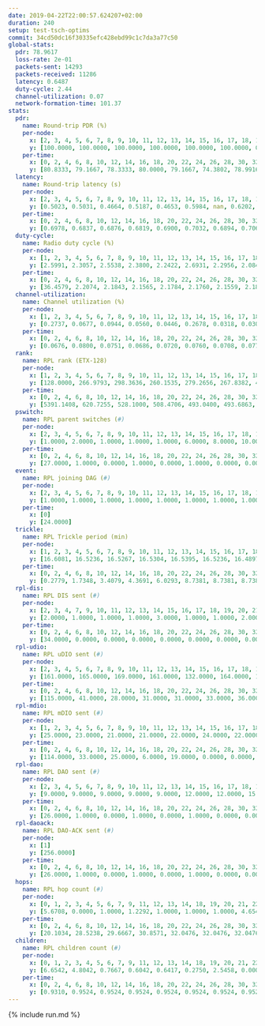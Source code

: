 ```yaml
---
date: 2019-04-22T22:00:57.624207+02:00
duration: 240
setup: test-tsch-optims
commit: 34cd50dc16f30335efc428ebd99c1c7da3a77c50
global-stats:
  pdr: 78.9617
  loss-rate: 2e-01
  packets-sent: 14293
  packets-received: 11286
  latency: 0.6487
  duty-cycle: 2.44
  channel-utilization: 0.07
  network-formation-time: 101.37
stats:
  pdr:
    name: Round-trip PDR (%)
    per-node:
      x: [2, 3, 4, 5, 6, 7, 8, 9, 10, 11, 12, 13, 14, 15, 16, 17, 18, 19, 20, 21, 22, 23, 24, 25]
      y: [100.0000, 100.0000, 100.0000, 100.0000, 100.0000, 100.0000, 0.0000, 100.0000, 0.0000, 100.0000, 100.0000, 100.0000, 100.0000, 0.0000, 0.0000, 0.0000, 100.0000, 100.0000, 100.0000, 100.0000, 100.0000, 100.0000, 100.0000, 100.0000]
    per-time:
      x: [0, 2, 4, 6, 8, 10, 12, 14, 16, 18, 20, 22, 24, 26, 28, 30, 32, 34, 36, 38, 40, 42, 44, 46, 48, 50, 52, 54, 56, 58, 60, 62, 64, 66, 68, 70, 72, 74, 76, 78, 80, 82, 84, 86, 88, 90, 92, 94, 96, 98, 100, 102, 104, 106, 108, 110, 112, 114, 116, 118, 120, 122, 124, 126, 128, 130, 132, 134, 136, 138, 140, 142, 144, 146, 148, 150, 152, 154, 156, 158, 160, 162, 164, 166, 168, 170, 172, 174, 176, 178, 180, 182, 184, 186, 188, 190, 192, 194, 196, 198, 200, 202, 204, 206, 208, 210, 212, 214, 216, 218, 220, 222, 224, 226, 228, 230, 232, 234, 236, 238]
      y: [80.8333, 79.1667, 78.3333, 80.0000, 79.1667, 74.3802, 78.9916, 76.6667, 86.6667, 82.5000, 75.8333, 76.8595, 72.2689, 80.8333, 78.5124, 73.9496, 75.0000, 79.3388, 75.0000, 79.1667, 88.2353, 73.3333, 84.2975, 90.0000, 83.3333, 77.5000, 71.4286, 82.5000, 78.5124, 79.1667, 81.6667, 79.1667, 83.3333, 75.0000, 75.8333, 74.1667, 79.1667, 75.8333, 77.5000, 77.5000, 87.5000, 84.1667, 77.5000, 81.6667, 83.3333, 81.6667, 77.5000, 78.3333, 73.3333, 82.5000, 82.5000, 81.6667, 75.0000, 80.0000, 78.3333, 85.0000, 80.8333, 81.6667, 77.5000, 80.0000, 80.0000, 82.5000, 75.0000, 77.5000, 72.5000, 77.5000, 77.5000, 76.6667, 83.3333, 79.1667, 78.3333, 72.5000, 79.1667, 76.6667, 80.8333, 75.8333, 75.8333, 80.0000, 80.8333, 73.3333, 76.6667, 82.5000, 78.3333, 76.6667, 69.1667, 85.0000, 81.6667, 79.1667, 81.6667, 75.8333, 80.0000, 82.5000, 77.5000, 83.3333, 76.6667, 79.1667, 74.1667, 77.5000, 82.5000, 75.8333, 80.0000, 80.0000, 82.5000, 80.8333, 85.0000, 75.8333, 83.3333, 72.5000, 77.5000, 75.8333, 84.1667, 74.1667, 80.8333, 85.8333, 77.5000, 84.1667, 75.8333, 70.0000, 79.1667, 75.0000]
  latency:
    name: Round-trip latency (s)
    per-node:
      x: [2, 3, 4, 5, 6, 7, 8, 9, 10, 11, 12, 13, 14, 15, 16, 17, 18, 19, 20, 21, 22, 23, 24, 25]
      y: [0.5023, 0.5031, 0.4664, 0.5187, 0.4653, 0.5984, nan, 0.6202, nan, 0.6426, 0.6158, 0.6692, 0.6920, nan, nan, nan, 0.6641, 0.6935, 0.7869, 0.6974, 0.6972, 0.8507, 0.8484, 0.8203]
    per-time:
      x: [0, 2, 4, 6, 8, 10, 12, 14, 16, 18, 20, 22, 24, 26, 28, 30, 32, 34, 36, 38, 40, 42, 44, 46, 48, 50, 52, 54, 56, 58, 60, 62, 64, 66, 68, 70, 72, 74, 76, 78, 80, 82, 84, 86, 88, 90, 92, 94, 96, 98, 100, 102, 104, 106, 108, 110, 112, 114, 116, 118, 120, 122, 124, 126, 128, 130, 132, 134, 136, 138, 140, 142, 144, 146, 148, 150, 152, 154, 156, 158, 160, 162, 164, 166, 168, 170, 172, 174, 176, 178, 180, 182, 184, 186, 188, 190, 192, 194, 196, 198, 200, 202, 204, 206, 208, 210, 212, 214, 216, 218, 220, 222, 224, 226, 228, 230, 232, 234, 236, 238]
      y: [0.6978, 0.6837, 0.6876, 0.6819, 0.6900, 0.7032, 0.6894, 0.7063, 0.6879, 0.6781, 0.6867, 0.6394, 0.6641, 0.6673, 0.6816, 0.6566, 0.7047, 0.6645, 0.6684, 0.6760, 0.6580, 0.6675, 0.6819, 0.6679, 0.6758, 0.6594, 0.6797, 0.6648, 0.6553, 0.6561, 0.6442, 0.6582, 0.6589, 0.6538, 0.6489, 0.6366, 0.6291, 0.6647, 0.6554, 0.6472, 0.6527, 0.6499, 0.6518, 0.6293, 0.6426, 0.6319, 0.6378, 0.6413, 0.6476, 0.6462, 0.6638, 0.6587, 0.6499, 0.6460, 0.6357, 0.6469, 0.6839, 0.6689, 0.6889, 0.6461, 0.6354, 0.6284, 0.6407, 0.6360, 0.6425, 0.6290, 0.6307, 0.6185, 0.6331, 0.6346, 0.6498, 0.6241, 0.6309, 0.6254, 0.6454, 0.6470, 0.6607, 0.6539, 0.6408, 0.6369, 0.6331, 0.6385, 0.5976, 0.6321, 0.6182, 0.6517, 0.6413, 0.6597, 0.6617, 0.6597, 0.6613, 0.6672, 0.6376, 0.6447, 0.6460, 0.6587, 0.6673, 0.6650, 0.6696, 0.6533, 0.6469, 0.6181, 0.5840, 0.6200, 0.6040, 0.6445, 0.6276, 0.6228, 0.6181, 0.5984, 0.6025, 0.6165, 0.6176, 0.6245, 0.6215, 0.5984, 0.5982, 0.6103, 0.6075, 0.6361]
  duty-cycle:
    name: Radio duty cycle (%)
    per-node:
      x: [1, 2, 3, 4, 5, 6, 7, 8, 9, 10, 11, 12, 13, 14, 15, 16, 17, 18, 19, 20, 21, 22, 23, 24, 25]
      y: [2.5991, 2.3057, 2.5538, 2.3800, 2.2422, 2.6931, 2.2956, 2.0847, 2.3904, 2.4647, 2.3617, 2.3835, 2.5171, 2.4292, 2.3997, 2.5665, 2.3960, 2.3723, 2.4187, 2.5551, 2.5561, 2.4105, 2.4968, 2.5800, 2.5700]
    per-time:
      x: [0, 2, 4, 6, 8, 10, 12, 14, 16, 18, 20, 22, 24, 26, 28, 30, 32, 34, 36, 38, 40, 42, 44, 46, 48, 50, 52, 54, 56, 58, 60, 62, 64, 66, 68, 70, 72, 74, 76, 78, 80, 82, 84, 86, 88, 90, 92, 94, 96, 98, 100, 102, 104, 106, 108, 110, 112, 114, 116, 118, 120, 122, 124, 126, 128, 130, 132, 134, 136, 138, 140, 142, 144, 146, 148, 150, 152, 154, 156, 158, 160, 162, 164, 166, 168, 170, 172, 174, 176, 178, 180, 182, 184, 186, 188, 190, 192, 194, 196, 198, 200, 202, 204, 206, 208, 210, 212, 214, 216, 218, 220, 222, 224, 226, 228, 230, 232, 234, 236, 238, 240]
      y: [36.4579, 2.2074, 2.1843, 2.1565, 2.1784, 2.1760, 2.1559, 2.1877, 2.1704, 2.1885, 2.1703, 2.1496, 2.1224, 2.1416, 2.1971, 2.1778, 2.1396, 2.1820, 2.1554, 2.1463, 2.1771, 2.1684, 2.1633, 2.1848, 2.1967, 2.1702, 2.1700, 2.1528, 2.1957, 2.1591, 2.1536, 2.1646, 2.1702, 2.1615, 2.1657, 2.1494, 2.1390, 2.1531, 2.1559, 2.1413, 2.1550, 2.1744, 2.1617, 2.1744, 2.1480, 2.1542, 2.1497, 2.1489, 2.1650, 2.1510, 2.1670, 2.1686, 2.1626, 2.1352, 2.1639, 2.1547, 2.1746, 2.2054, 2.1741, 2.4682, 2.4061, 2.3049, 2.3583, 2.1675, 2.1563, 2.1265, 2.1504, 2.1619, 2.1416, 2.1773, 2.1388, 2.1664, 2.1388, 2.1566, 2.1422, 2.1598, 2.1494, 2.1622, 2.1661, 2.1506, 2.1353, 2.1369, 2.1464, 2.1387, 2.1348, 2.1515, 2.1712, 2.1560, 2.1604, 2.1684, 2.1466, 2.1649, 2.1836, 2.1461, 2.1639, 2.1350, 2.1496, 2.1618, 2.1530, 2.1722, 2.1528, 2.1731, 2.1470, 2.1409, 2.1599, 2.1466, 2.1534, 2.1694, 2.1449, 2.1610, 2.1525, 2.1651, 2.1657, 2.1634, 2.1827, 2.1643, 2.1559, 2.1284, 2.1339, 2.1514, null]
  channel-utilization:
    name: Channel utilization (%)
    per-node:
      x: [1, 2, 3, 4, 5, 6, 7, 8, 9, 10, 11, 12, 13, 14, 15, 16, 17, 18, 19, 20, 21, 22, 23, 24, 25]
      y: [0.2737, 0.0677, 0.0944, 0.0560, 0.0446, 0.2678, 0.0318, 0.0300, 0.0324, 0.0616, 0.0319, 0.0315, 0.0528, 0.0305, 0.0620, 0.1652, 0.0573, 0.0606, 0.0316, 0.0512, 0.0674, 0.0799, 0.0311, 0.0311, 0.0329]
    per-time:
      x: [0, 2, 4, 6, 8, 10, 12, 14, 16, 18, 20, 22, 24, 26, 28, 30, 32, 34, 36, 38, 40, 42, 44, 46, 48, 50, 52, 54, 56, 58, 60, 62, 64, 66, 68, 70, 72, 74, 76, 78, 80, 82, 84, 86, 88, 90, 92, 94, 96, 98, 100, 102, 104, 106, 108, 110, 112, 114, 116, 118, 120, 122, 124, 126, 128, 130, 132, 134, 136, 138, 140, 142, 144, 146, 148, 150, 152, 154, 156, 158, 160, 162, 164, 166, 168, 170, 172, 174, 176, 178, 180, 182, 184, 186, 188, 190, 192, 194, 196, 198, 200, 202, 204, 206, 208, 210, 212, 214, 216, 218, 220, 222, 224, 226, 228, 230, 232, 234, 236, 238, 240]
      y: [0.0676, 0.0800, 0.0751, 0.0686, 0.0720, 0.0760, 0.0708, 0.0774, 0.0737, 0.0789, 0.0752, 0.0678, 0.0596, 0.0637, 0.0810, 0.0739, 0.0637, 0.0769, 0.0688, 0.0662, 0.0760, 0.0734, 0.0702, 0.0761, 0.0808, 0.0718, 0.0722, 0.0668, 0.0817, 0.0706, 0.0688, 0.0714, 0.0723, 0.0712, 0.0717, 0.0669, 0.0643, 0.0693, 0.0709, 0.0670, 0.0684, 0.0747, 0.0725, 0.0736, 0.0669, 0.0691, 0.0676, 0.0675, 0.0704, 0.0662, 0.0714, 0.0723, 0.0711, 0.0633, 0.0715, 0.0689, 0.0751, 0.0845, 0.0735, 0.1828, 0.1044, 0.0544, 0.0733, 0.0694, 0.0678, 0.0602, 0.0654, 0.0692, 0.0622, 0.0744, 0.0633, 0.0728, 0.0634, 0.0696, 0.0650, 0.0691, 0.0672, 0.0703, 0.0707, 0.0666, 0.0621, 0.0645, 0.0660, 0.0634, 0.0616, 0.0651, 0.0740, 0.0685, 0.0705, 0.0733, 0.0651, 0.0719, 0.0759, 0.0658, 0.0709, 0.0629, 0.0677, 0.0707, 0.0672, 0.0739, 0.0681, 0.0725, 0.0651, 0.0626, 0.0685, 0.0655, 0.0681, 0.0725, 0.0654, 0.0685, 0.0664, 0.0689, 0.0700, 0.0690, 0.0770, 0.0704, 0.0684, 0.0599, 0.0611, 0.0665, null]
  rank:
    name: RPL rank (ETX-128)
    per-node:
      x: [1, 2, 3, 4, 5, 6, 7, 8, 9, 10, 11, 12, 13, 14, 15, 16, 17, 18, 19, 20, 21, 22, 23, 24, 25]
      y: [128.0000, 266.9793, 298.3636, 260.1535, 279.2656, 267.8382, 448.6179, 453.1532, 530.3600, 372.1276, 469.0000, 408.3086, 728.5244, 799.9918, 474.6844, 418.1577, 705.0163, 802.1446, 822.2810, 620.5040, 568.1000, 542.9865, 685.4718, 705.8710, 690.4403]
    per-time:
      x: [0, 2, 4, 6, 8, 10, 12, 14, 16, 18, 20, 22, 24, 26, 28, 30, 32, 34, 36, 38, 40, 42, 44, 46, 48, 50, 52, 54, 56, 58, 60, 62, 64, 66, 68, 70, 72, 74, 76, 78, 80, 82, 84, 86, 88, 90, 92, 94, 96, 98, 100, 102, 104, 106, 108, 110, 112, 114, 116, 118, 120, 122, 124, 126, 128, 130, 132, 134, 136, 138, 140, 142, 144, 146, 148, 150, 152, 154, 156, 158, 160, 162, 164, 166, 168, 170, 172, 174, 176, 178, 180, 182, 184, 186, 188, 190, 192, 194, 196, 198, 200, 202, 204, 206, 208, 210, 212, 214, 216, 218, 220, 222, 224, 226, 228, 230, 232, 234, 236, 238, 240]
      y: [5391.1408, 620.7255, 528.1000, 508.4706, 493.0400, 493.6863, 502.9200, 494.5000, 496.5600, 497.7308, 492.2000, 516.3800, 510.5882, 501.4200, 504.8000, 497.8400, 479.9804, 462.0800, 461.7647, 460.5098, 458.8600, 456.7843, 459.7843, 481.8000, 488.6667, 475.7800, 479.2400, 472.5490, 478.6296, 478.1200, 480.1200, 477.8600, 480.4600, 476.7200, 481.7736, 469.7255, 465.0769, 454.5283, 457.6200, 456.3400, 455.5000, 459.8200, 473.2941, 472.2115, 472.9000, 468.8431, 461.6981, 454.4200, 459.2000, 463.3000, 459.3800, 452.3600, 448.5400, 447.5800, 441.5098, 441.4902, 439.8077, 456.4340, 438.8800, 438.6000, 531.5788, 533.2473, 518.6841, 486.9216, 440.6200, 442.8400, 442.8400, 446.4118, 454.0400, 458.1731, 451.9800, 446.1961, 452.2500, 452.6667, 450.7647, 440.6471, 436.0000, 439.7000, 435.7200, 440.6000, 442.8627, 444.6863, 432.3019, 428.3600, 432.7451, 431.2400, 445.8431, 445.9400, 443.4000, 450.3800, 448.7647, 440.1765, 432.3200, 431.1400, 429.0943, 418.1600, 415.3800, 422.1346, 415.7000, 420.1200, 424.2157, 418.7647, 432.5686, 430.6000, 430.4600, 427.0400, 428.1200, 423.8889, 424.1400, 430.4902, 427.8600, 427.8235, 434.4600, 430.5800, 429.8627, 429.7400, 431.0192, 423.0192, 421.3000, 425.0800, null]
  pswitch:
    name: RPL parent switches (#)
    per-node:
      x: [2, 3, 4, 5, 6, 7, 8, 9, 10, 11, 12, 13, 14, 15, 16, 17, 18, 19, 20, 21, 22, 23, 24, 25]
      y: [1.0000, 2.0000, 1.0000, 1.0000, 1.0000, 6.0000, 8.0000, 10.0000, 3.0000, 4.0000, 3.0000, 6.0000, 4.0000, 4.0000, 1.0000, 5.0000, 9.0000, 2.0000, 11.0000, 1.0000, 4.0000, 9.0000, 9.0000, 4.0000]
    per-time:
      x: [0, 2, 4, 6, 8, 10, 12, 14, 16, 18, 20, 22, 24, 26, 28, 30, 32, 34, 36, 38, 40, 42, 44, 46, 48, 50, 52, 54, 56, 58, 60, 62, 64, 66, 68, 70, 72, 74, 76, 78, 80, 82, 84, 86, 88, 90, 92, 94, 96, 98, 100, 102, 104, 106, 108, 110, 112, 114, 116, 118, 120, 122, 124, 126, 128, 130, 132, 134, 136, 138, 140, 142, 144, 146, 148, 150, 152, 154, 156, 158, 160, 162, 164, 166, 168, 170, 172, 174, 176, 178, 180, 182, 184, 186, 188, 190, 192, 194, 196, 198, 200, 202, 204, 206, 208, 210, 212, 214, 216, 218, 220, 222, 224, 226, 228, 230, 232, 234]
      y: [27.0000, 1.0000, 0.0000, 1.0000, 0.0000, 1.0000, 0.0000, 0.0000, 0.0000, 2.0000, 0.0000, 0.0000, 1.0000, 0.0000, 0.0000, 0.0000, 1.0000, 0.0000, 1.0000, 1.0000, 0.0000, 1.0000, 1.0000, 0.0000, 1.0000, 0.0000, 0.0000, 1.0000, 4.0000, 0.0000, 0.0000, 0.0000, 0.0000, 0.0000, 3.0000, 1.0000, 2.0000, 3.0000, 0.0000, 0.0000, 0.0000, 0.0000, 1.0000, 2.0000, 0.0000, 1.0000, 3.0000, 0.0000, 0.0000, 0.0000, 0.0000, 0.0000, 0.0000, 0.0000, 1.0000, 1.0000, 2.0000, 3.0000, 0.0000, 0.0000, 1.0000, 1.0000, 0.0000, 3.0000, 0.0000, 0.0000, 0.0000, 1.0000, 0.0000, 2.0000, 0.0000, 1.0000, 2.0000, 1.0000, 1.0000, 1.0000, 0.0000, 0.0000, 0.0000, 0.0000, 1.0000, 1.0000, 3.0000, 0.0000, 1.0000, 0.0000, 1.0000, 0.0000, 0.0000, 0.0000, 1.0000, 1.0000, 0.0000, 0.0000, 3.0000, 0.0000, 0.0000, 2.0000, 0.0000, 0.0000, 1.0000, 1.0000, 1.0000, 0.0000, 0.0000, 0.0000, 0.0000, 4.0000, 0.0000, 1.0000, 0.0000, 1.0000, 0.0000, 0.0000, 1.0000, 0.0000, 2.0000, 2.0000]
  event:
    name: RPL joining DAG (#)
    per-node:
      x: [2, 3, 4, 5, 6, 7, 8, 9, 10, 11, 12, 13, 14, 15, 16, 17, 18, 19, 20, 21, 22, 23, 24, 25]
      y: [1.0000, 1.0000, 1.0000, 1.0000, 1.0000, 1.0000, 1.0000, 1.0000, 1.0000, 1.0000, 1.0000, 1.0000, 1.0000, 1.0000, 1.0000, 1.0000, 1.0000, 1.0000, 1.0000, 1.0000, 1.0000, 1.0000, 1.0000, 1.0000]
    per-time:
      x: [0]
      y: [24.0000]
  trickle:
    name: RPL Trickle period (min)
    per-node:
      x: [1, 2, 3, 4, 5, 6, 7, 8, 9, 10, 11, 12, 13, 14, 15, 16, 17, 18, 19, 20, 21, 22, 23, 24, 25]
      y: [16.6081, 16.5236, 16.5267, 16.5304, 16.5395, 16.5236, 16.4897, 16.5660, 16.4875, 16.5309, 16.5345, 16.5306, 16.5422, 16.5345, 16.4987, 16.5231, 16.5384, 15.7005, 16.5267, 16.5481, 16.5732, 17.3493, 16.4958, 16.6012, 16.5472]
    per-time:
      x: [0, 2, 4, 6, 8, 10, 12, 14, 16, 18, 20, 22, 24, 26, 28, 30, 32, 34, 36, 38, 40, 42, 44, 46, 48, 50, 52, 54, 56, 58, 60, 62, 64, 66, 68, 70, 72, 74, 76, 78, 80, 82, 84, 86, 88, 90, 92, 94, 96, 98, 100, 102, 104, 106, 108, 110, 112, 114, 116, 118, 120, 122, 124, 126, 128, 130, 132, 134, 136, 138, 140, 142, 144, 146, 148, 150, 152, 154, 156, 158, 160, 162, 164, 166, 168, 170, 172, 174, 176, 178, 180, 182, 184, 186, 188, 190, 192, 194, 196, 198, 200, 202, 204, 206, 208, 210, 212, 214, 216, 218, 220, 222, 224, 226, 228, 230, 232, 234, 236, 238, 240]
      y: [0.2779, 1.7348, 3.4079, 4.3691, 6.0293, 8.7381, 8.7381, 8.7381, 8.7381, 17.1402, 17.4763, 17.4763, 17.4763, 17.4763, 17.4763, 16.8100, 16.8766, 16.9520, 16.9623, 17.1336, 17.1267, 17.1336, 17.1336, 17.3015, 17.4763, 17.4763, 17.4763, 17.4763, 17.4763, 17.4763, 17.4763, 17.4763, 17.4763, 17.4763, 17.4763, 17.4763, 17.4763, 17.4763, 17.4763, 17.4763, 17.4763, 17.4763, 17.4763, 17.4763, 17.4763, 17.4763, 17.4763, 17.4763, 17.4763, 17.4763, 17.4763, 17.4763, 17.4763, 17.4763, 17.4763, 17.4763, 17.4763, 17.4763, 17.4763, 17.4763, 17.4763, 17.4763, 17.4763, 17.4763, 17.4763, 17.4763, 17.4763, 17.4763, 17.4763, 17.4763, 17.4763, 17.4763, 17.4763, 17.4763, 17.4763, 17.4763, 17.4763, 17.4763, 17.4763, 17.4763, 17.4763, 17.4763, 17.4763, 17.4763, 17.4763, 17.4763, 17.4763, 17.4763, 17.4763, 17.4763, 17.4763, 17.4763, 17.4763, 17.4763, 17.4763, 17.4763, 17.4763, 17.4763, 17.4763, 17.4763, 17.4763, 17.4763, 17.4763, 17.4763, 17.4763, 17.4763, 17.4763, 17.4763, 17.4763, 17.4763, 17.4763, 17.4763, 17.4763, 17.4763, 17.4763, 17.4763, 17.4763, 17.4763, 17.4763, 17.4763, null]
  rpl-dis:
    name: RPL DIS sent (#)
    per-node:
      x: [2, 3, 4, 7, 9, 10, 11, 12, 13, 14, 15, 16, 17, 18, 19, 20, 21, 22, 23, 24, 25]
      y: [2.0000, 1.0000, 1.0000, 1.0000, 3.0000, 1.0000, 1.0000, 2.0000, 1.0000, 1.0000, 2.0000, 1.0000, 2.0000, 1.0000, 2.0000, 2.0000, 1.0000, 6.0000, 2.0000, 3.0000, 2.0000]
    per-time:
      x: [0, 2, 4, 6, 8, 10, 12, 14, 16, 18, 20, 22, 24, 26, 28, 30, 32, 34, 36, 38, 40, 42, 44, 46, 48, 50, 52, 54, 56, 58, 60, 62, 64, 66, 68, 70, 72, 74, 76, 78, 80, 82, 84, 86, 88, 90, 92, 94, 96, 98, 100, 102, 104, 106, 108, 110, 112, 114, 116, 118, 120, 122, 124]
      y: [34.0000, 0.0000, 0.0000, 0.0000, 0.0000, 0.0000, 0.0000, 0.0000, 0.0000, 0.0000, 0.0000, 0.0000, 0.0000, 0.0000, 0.0000, 0.0000, 0.0000, 0.0000, 0.0000, 0.0000, 0.0000, 0.0000, 0.0000, 0.0000, 0.0000, 0.0000, 0.0000, 0.0000, 0.0000, 0.0000, 0.0000, 0.0000, 0.0000, 0.0000, 0.0000, 0.0000, 0.0000, 0.0000, 0.0000, 0.0000, 0.0000, 0.0000, 0.0000, 0.0000, 0.0000, 0.0000, 0.0000, 0.0000, 0.0000, 0.0000, 0.0000, 0.0000, 0.0000, 0.0000, 0.0000, 0.0000, 0.0000, 0.0000, 0.0000, 0.0000, 0.0000, 3.0000, 1.0000]
  rpl-udio:
    name: RPL uDIO sent (#)
    per-node:
      x: [2, 3, 4, 5, 6, 7, 8, 9, 10, 11, 12, 13, 14, 15, 16, 17, 18, 19, 20, 21, 22, 23, 24, 25]
      y: [161.0000, 165.0000, 169.0000, 161.0000, 132.0000, 164.0000, 170.0000, 166.0000, 166.0000, 167.0000, 169.0000, 169.0000, 159.0000, 175.0000, 150.0000, 165.0000, 169.0000, 169.0000, 168.0000, 163.0000, 180.0000, 172.0000, 169.0000, 167.0000]
    per-time:
      x: [0, 2, 4, 6, 8, 10, 12, 14, 16, 18, 20, 22, 24, 26, 28, 30, 32, 34, 36, 38, 40, 42, 44, 46, 48, 50, 52, 54, 56, 58, 60, 62, 64, 66, 68, 70, 72, 74, 76, 78, 80, 82, 84, 86, 88, 90, 92, 94, 96, 98, 100, 102, 104, 106, 108, 110, 112, 114, 116, 118, 120, 122, 124, 126, 128, 130, 132, 134, 136, 138, 140, 142, 144, 146, 148, 150, 152, 154, 156, 158, 160, 162, 164, 166, 168, 170, 172, 174, 176, 178, 180, 182, 184, 186, 188, 190, 192, 194, 196, 198, 200, 202, 204, 206, 208, 210, 212, 214, 216, 218, 220, 222, 224, 226, 228, 230, 232, 234, 236, 238, 240]
      y: [115.0000, 41.0000, 28.0000, 31.0000, 31.0000, 33.0000, 36.0000, 32.0000, 31.0000, 35.0000, 34.0000, 30.0000, 32.0000, 34.0000, 33.0000, 35.0000, 26.0000, 35.0000, 29.0000, 26.0000, 33.0000, 29.0000, 35.0000, 33.0000, 33.0000, 36.0000, 30.0000, 30.0000, 33.0000, 35.0000, 36.0000, 30.0000, 38.0000, 36.0000, 27.0000, 33.0000, 30.0000, 36.0000, 29.0000, 33.0000, 34.0000, 35.0000, 28.0000, 29.0000, 31.0000, 30.0000, 37.0000, 32.0000, 30.0000, 29.0000, 34.0000, 34.0000, 27.0000, 39.0000, 31.0000, 31.0000, 35.0000, 32.0000, 32.0000, 27.0000, 50.0000, 35.0000, 32.0000, 32.0000, 35.0000, 25.0000, 31.0000, 29.0000, 29.0000, 40.0000, 31.0000, 33.0000, 30.0000, 28.0000, 30.0000, 35.0000, 28.0000, 33.0000, 34.0000, 32.0000, 32.0000, 27.0000, 30.0000, 30.0000, 34.0000, 33.0000, 37.0000, 31.0000, 30.0000, 27.0000, 34.0000, 33.0000, 36.0000, 35.0000, 28.0000, 34.0000, 30.0000, 35.0000, 32.0000, 34.0000, 32.0000, 34.0000, 36.0000, 32.0000, 33.0000, 36.0000, 29.0000, 31.0000, 32.0000, 36.0000, 33.0000, 25.0000, 36.0000, 30.0000, 36.0000, 33.0000, 31.0000, 37.0000, 28.0000, 32.0000, 0.0000]
  rpl-mdio:
    name: RPL mDIO sent (#)
    per-node:
      x: [1, 2, 3, 4, 5, 6, 7, 8, 9, 10, 11, 12, 13, 14, 15, 16, 17, 18, 19, 20, 21, 22, 23, 24, 25]
      y: [25.0000, 23.0000, 21.0000, 21.0000, 22.0000, 24.0000, 22.0000, 21.0000, 21.0000, 23.0000, 20.0000, 20.0000, 20.0000, 20.0000, 20.0000, 22.0000, 20.0000, 27.0000, 21.0000, 21.0000, 20.0000, 21.0000, 22.0000, 20.0000, 20.0000]
    per-time:
      x: [0, 2, 4, 6, 8, 10, 12, 14, 16, 18, 20, 22, 24, 26, 28, 30, 32, 34, 36, 38, 40, 42, 44, 46, 48, 50, 52, 54, 56, 58, 60, 62, 64, 66, 68, 70, 72, 74, 76, 78, 80, 82, 84, 86, 88, 90, 92, 94, 96, 98, 100, 102, 104, 106, 108, 110, 112, 114, 116, 118, 120, 122, 124, 126, 128, 130, 132, 134, 136, 138, 140, 142, 144, 146, 148, 150, 152, 154, 156, 158, 160, 162, 164, 166, 168, 170, 172, 174, 176, 178, 180, 182, 184, 186, 188, 190, 192, 194, 196, 198, 200, 202, 204, 206, 208, 210, 212, 214, 216, 218, 220, 222, 224, 226, 228, 230, 232, 234, 236, 238, 240]
      y: [114.0000, 33.0000, 25.0000, 6.0000, 19.0000, 0.0000, 0.0000, 14.0000, 6.0000, 5.0000, 0.0000, 0.0000, 0.0000, 6.0000, 5.0000, 9.0000, 5.0000, 5.0000, 1.0000, 0.0000, 0.0000, 0.0000, 2.0000, 8.0000, 8.0000, 5.0000, 2.0000, 0.0000, 0.0000, 0.0000, 0.0000, 5.0000, 9.0000, 2.0000, 6.0000, 3.0000, 0.0000, 1.0000, 0.0000, 1.0000, 6.0000, 9.0000, 4.0000, 4.0000, 0.0000, 0.0000, 0.0000, 0.0000, 6.0000, 5.0000, 5.0000, 6.0000, 3.0000, 0.0000, 0.0000, 0.0000, 0.0000, 2.0000, 5.0000, 8.0000, 9.0000, 1.0000, 0.0000, 0.0000, 2.0000, 0.0000, 4.0000, 7.0000, 7.0000, 4.0000, 1.0000, 0.0000, 1.0000, 0.0000, 4.0000, 5.0000, 3.0000, 5.0000, 6.0000, 1.0000, 0.0000, 0.0000, 0.0000, 2.0000, 9.0000, 11.0000, 0.0000, 3.0000, 0.0000, 0.0000, 1.0000, 0.0000, 9.0000, 6.0000, 3.0000, 3.0000, 3.0000, 0.0000, 0.0000, 0.0000, 0.0000, 8.0000, 3.0000, 6.0000, 8.0000, 0.0000, 0.0000, 0.0000, 0.0000, 3.0000, 4.0000, 6.0000, 5.0000, 6.0000, 1.0000, 0.0000, 0.0000, 1.0000, 1.0000, 6.0000, 1.0000]
  rpl-dao:
    name: RPL DAO sent (#)
    per-node:
      x: [2, 3, 4, 5, 6, 7, 8, 9, 10, 11, 12, 13, 14, 15, 16, 17, 18, 19, 20, 21, 22, 23, 24, 25]
      y: [9.0000, 9.0000, 9.0000, 9.0000, 9.0000, 12.0000, 12.0000, 15.0000, 9.0000, 10.0000, 10.0000, 12.0000, 10.0000, 11.0000, 9.0000, 12.0000, 12.0000, 9.0000, 14.0000, 9.0000, 11.0000, 12.0000, 12.0000, 10.0000]
    per-time:
      x: [0, 2, 4, 6, 8, 10, 12, 14, 16, 18, 20, 22, 24, 26, 28, 30, 32, 34, 36, 38, 40, 42, 44, 46, 48, 50, 52, 54, 56, 58, 60, 62, 64, 66, 68, 70, 72, 74, 76, 78, 80, 82, 84, 86, 88, 90, 92, 94, 96, 98, 100, 102, 104, 106, 108, 110, 112, 114, 116, 118, 120, 122, 124, 126, 128, 130, 132, 134, 136, 138, 140, 142, 144, 146, 148, 150, 152, 154, 156, 158, 160, 162, 164, 166, 168, 170, 172, 174, 176, 178, 180, 182, 184, 186, 188, 190, 192, 194, 196, 198, 200, 202, 204, 206, 208, 210, 212, 214, 216, 218, 220, 222, 224, 226, 228, 230, 232, 234, 236, 238]
      y: [26.0000, 1.0000, 0.0000, 1.0000, 0.0000, 1.0000, 0.0000, 0.0000, 0.0000, 2.0000, 0.0000, 0.0000, 1.0000, 0.0000, 19.0000, 0.0000, 1.0000, 1.0000, 1.0000, 2.0000, 0.0000, 1.0000, 1.0000, 1.0000, 1.0000, 0.0000, 1.0000, 1.0000, 14.0000, 3.0000, 0.0000, 1.0000, 0.0000, 2.0000, 3.0000, 1.0000, 1.0000, 4.0000, 1.0000, 0.0000, 0.0000, 1.0000, 9.0000, 6.0000, 0.0000, 1.0000, 2.0000, 0.0000, 2.0000, 0.0000, 1.0000, 2.0000, 1.0000, 1.0000, 1.0000, 1.0000, 9.0000, 8.0000, 0.0000, 0.0000, 3.0000, 2.0000, 1.0000, 2.0000, 1.0000, 1.0000, 1.0000, 1.0000, 1.0000, 3.0000, 3.0000, 8.0000, 3.0000, 1.0000, 4.0000, 2.0000, 1.0000, 0.0000, 0.0000, 0.0000, 1.0000, 1.0000, 3.0000, 0.0000, 2.0000, 8.0000, 5.0000, 0.0000, 2.0000, 1.0000, 3.0000, 1.0000, 0.0000, 0.0000, 3.0000, 0.0000, 1.0000, 4.0000, 0.0000, 7.0000, 3.0000, 3.0000, 2.0000, 0.0000, 2.0000, 0.0000, 1.0000, 4.0000, 1.0000, 2.0000, 0.0000, 3.0000, 0.0000, 3.0000, 6.0000, 3.0000, 3.0000, 2.0000, 0.0000, 1.0000]
  rpl-daoack:
    name: RPL DAO-ACK sent (#)
    per-node:
      x: [1]
      y: [256.0000]
    per-time:
      x: [0, 2, 4, 6, 8, 10, 12, 14, 16, 18, 20, 22, 24, 26, 28, 30, 32, 34, 36, 38, 40, 42, 44, 46, 48, 50, 52, 54, 56, 58, 60, 62, 64, 66, 68, 70, 72, 74, 76, 78, 80, 82, 84, 86, 88, 90, 92, 94, 96, 98, 100, 102, 104, 106, 108, 110, 112, 114, 116, 118, 120, 122, 124, 126, 128, 130, 132, 134, 136, 138, 140, 142, 144, 146, 148, 150, 152, 154, 156, 158, 160, 162, 164, 166, 168, 170, 172, 174, 176, 178, 180, 182, 184, 186, 188, 190, 192, 194, 196, 198, 200, 202, 204, 206, 208, 210, 212, 214, 216, 218, 220, 222, 224, 226, 228, 230, 232, 234, 236, 238]
      y: [26.0000, 1.0000, 0.0000, 1.0000, 0.0000, 1.0000, 0.0000, 0.0000, 0.0000, 2.0000, 0.0000, 0.0000, 1.0000, 0.0000, 19.0000, 0.0000, 1.0000, 1.0000, 1.0000, 2.0000, 0.0000, 1.0000, 1.0000, 1.0000, 1.0000, 0.0000, 1.0000, 1.0000, 13.0000, 4.0000, 0.0000, 1.0000, 0.0000, 2.0000, 3.0000, 1.0000, 1.0000, 4.0000, 1.0000, 0.0000, 0.0000, 1.0000, 8.0000, 7.0000, 0.0000, 1.0000, 2.0000, 0.0000, 2.0000, 0.0000, 1.0000, 2.0000, 1.0000, 1.0000, 1.0000, 1.0000, 9.0000, 8.0000, 0.0000, 0.0000, 3.0000, 2.0000, 1.0000, 2.0000, 1.0000, 0.0000, 2.0000, 1.0000, 1.0000, 3.0000, 3.0000, 8.0000, 3.0000, 1.0000, 4.0000, 2.0000, 1.0000, 0.0000, 0.0000, 0.0000, 1.0000, 1.0000, 3.0000, 0.0000, 2.0000, 8.0000, 5.0000, 0.0000, 2.0000, 1.0000, 3.0000, 1.0000, 0.0000, 0.0000, 3.0000, 0.0000, 1.0000, 4.0000, 0.0000, 7.0000, 3.0000, 3.0000, 2.0000, 0.0000, 2.0000, 0.0000, 1.0000, 4.0000, 1.0000, 2.0000, 0.0000, 3.0000, 0.0000, 3.0000, 6.0000, 3.0000, 3.0000, 2.0000, 0.0000, 1.0000]
  hops:
    name: RPL hop count (#)
    per-node:
      x: [0, 1, 2, 3, 4, 5, 6, 7, 9, 11, 12, 13, 14, 18, 19, 20, 21, 22, 23, 24, 25]
      y: [5.6708, 0.0000, 1.0000, 1.2292, 1.0000, 1.0000, 1.0000, 4.6542, 6.2469, 6.0544, 2.0000, 5.8494, 6.6151, 2.6862, 6.6151, 6.3598, 6.6151, 6.6151, 7.5397, 7.4728, 7.5397]
    per-time:
      x: [0, 2, 4, 6, 8, 10, 12, 14, 16, 18, 20, 22, 24, 26, 28, 30, 32, 34, 36, 38, 40, 42, 44, 46, 48, 50, 52, 54, 56, 58, 60, 62, 64, 66, 68, 70, 72, 74, 76, 78, 80, 82, 84, 86, 88, 90, 92, 94, 96, 98, 100, 102, 104, 106, 108, 110, 112, 114, 116, 118, 120, 122, 124, 126, 128, 130, 132, 134, 136, 138, 140, 142, 144, 146, 148, 150, 152, 154, 156, 158, 160, 162, 164, 166, 168, 170, 172, 174, 176, 178, 180, 182, 184, 186, 188, 190, 192, 194, 196, 198, 200, 202, 204, 206, 208, 210, 212, 214, 216, 218, 220, 222, 224, 226, 228, 230, 232, 234, 236, 238]
      y: [20.1034, 28.5238, 29.6667, 30.8571, 32.0476, 32.0476, 32.0476, 32.0476, 32.0476, 17.2381, 2.4286, 2.4286, 2.4286, 2.4286, 2.4286, 2.4286, 2.4762, 2.4762, 2.4762, 2.4762, 2.4762, 2.4524, 2.4048, 2.3810, 2.4524, 2.5238, 2.5238, 2.5000, 2.4524, 2.4286, 2.4286, 2.4286, 2.4286, 2.4286, 2.4048, 2.3810, 2.3571, 2.3095, 2.2857, 2.2857, 2.2857, 2.2857, 2.2857, 2.2857, 2.2857, 2.2857, 2.2857, 2.2857, 2.2857, 2.2857, 2.2857, 2.2857, 2.2857, 2.2857, 2.2857, 2.2857, 2.2857, 2.2857, 2.2857, 2.2857, 2.2619, 2.2381, 2.2381, 2.2381, 2.2381, 2.2381, 2.2381, 2.2381, 2.2381, 2.2381, 2.2381, 2.2381, 2.2381, 2.2143, 2.1905, 2.1905, 2.1905, 2.1905, 2.1905, 2.1905, 2.1905, 2.1429, 2.1429, 2.1429, 2.1429, 2.1429, 2.1429, 2.2381, 2.2381, 2.2381, 2.2381, 2.2381, 2.2381, 2.2381, 2.2619, 2.2857, 2.2857, 2.2857, 2.2857, 2.2857, 2.2857, 2.3095, 2.3333, 2.3333, 2.3333, 2.3333, 2.3333, 2.3095, 2.2857, 2.2857, 2.2857, 2.2857, 2.2857, 2.2857, 2.2857, 2.2857, 2.2857, 2.3095, 2.3333, 2.3333]
  children:
    name: RPL children count (#)
    per-node:
      x: [0, 1, 2, 3, 4, 5, 6, 7, 9, 11, 12, 13, 14, 18, 19, 20, 21, 22, 23, 24, 25]
      y: [6.6542, 4.8042, 0.7667, 0.6042, 0.6417, 0.2750, 2.5458, 0.0000, 0.0000, 0.0000, 0.0000, 0.3682, 0.0000, 0.9163, 0.0000, 0.6695, 1.1674, 0.5481, 0.0000, 0.0000, 0.0000]
    per-time:
      x: [0, 2, 4, 6, 8, 10, 12, 14, 16, 18, 20, 22, 24, 26, 28, 30, 32, 34, 36, 38, 40, 42, 44, 46, 48, 50, 52, 54, 56, 58, 60, 62, 64, 66, 68, 70, 72, 74, 76, 78, 80, 82, 84, 86, 88, 90, 92, 94, 96, 98, 100, 102, 104, 106, 108, 110, 112, 114, 116, 118, 120, 122, 124, 126, 128, 130, 132, 134, 136, 138, 140, 142, 144, 146, 148, 150, 152, 154, 156, 158, 160, 162, 164, 166, 168, 170, 172, 174, 176, 178, 180, 182, 184, 186, 188, 190, 192, 194, 196, 198, 200, 202, 204, 206, 208, 210, 212, 214, 216, 218, 220, 222, 224, 226, 228, 230, 232, 234, 236, 238]
      y: [0.9310, 0.9524, 0.9524, 0.9524, 0.9524, 0.9524, 0.9524, 0.9524, 0.9524, 0.9524, 0.9524, 0.9524, 0.9524, 0.9524, 0.9524, 0.9524, 0.9524, 0.9524, 0.9524, 0.9524, 0.9524, 0.9524, 0.9524, 0.9524, 0.9524, 0.9524, 0.9524, 0.9524, 0.9524, 0.9524, 0.9524, 0.9524, 0.9524, 0.9524, 0.9524, 0.9524, 0.9524, 0.9524, 0.9524, 0.9524, 0.9524, 0.9524, 0.9524, 0.9524, 0.9524, 0.9524, 0.9524, 0.9524, 0.9524, 0.9524, 0.9524, 0.9524, 0.9524, 0.9524, 0.9524, 0.9524, 0.9524, 0.9524, 0.9524, 0.9524, 0.9524, 0.9524, 0.9524, 0.9524, 0.9524, 0.9524, 0.9524, 0.9524, 0.9524, 0.9524, 0.9524, 0.9524, 0.9524, 0.9524, 0.9524, 0.9524, 0.9524, 0.9524, 0.9524, 0.9524, 0.9524, 0.9524, 0.9524, 0.9524, 0.9524, 0.9524, 0.9524, 0.9524, 0.9524, 0.9524, 0.9524, 0.9524, 0.9524, 0.9524, 0.9524, 0.9524, 0.9524, 0.9524, 0.9524, 0.9524, 0.9524, 0.9524, 0.9524, 0.9524, 0.9524, 0.9524, 0.9524, 0.9524, 0.9524, 0.9524, 0.9524, 0.9524, 0.9524, 0.9524, 0.9524, 0.9524, 0.9524, 0.9524, 0.9524, 0.9524]
---
```


{% include run.md %}
